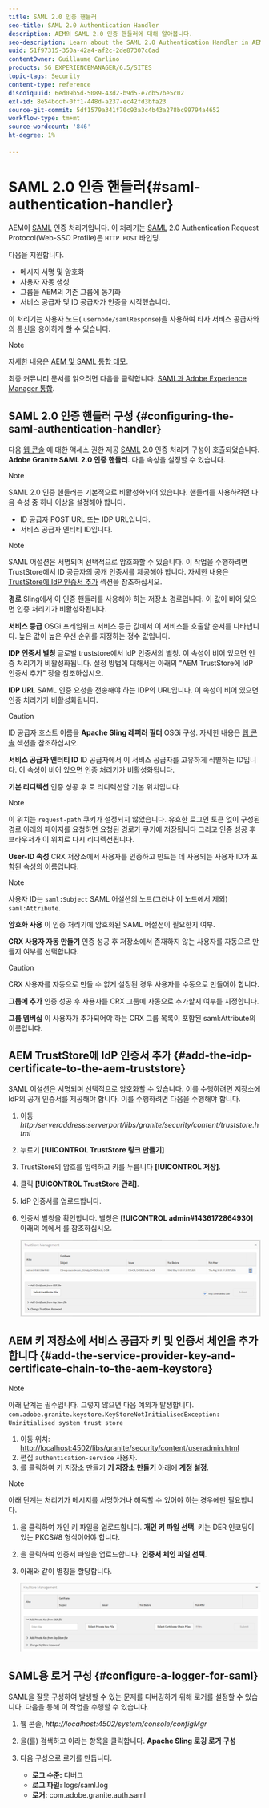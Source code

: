 ```yaml
---
title: SAML 2.0 인증 핸들러
seo-title: SAML 2.0 Authentication Handler
description: AEM의 SAML 2.0 인증 핸들러에 대해 알아봅니다.
seo-description: Learn about the SAML 2.0 Authentication Handler in AEM.
uuid: 51f97315-350a-42a4-af2c-2de87307c6ad
contentOwner: Guillaume Carlino
products: SG_EXPERIENCEMANAGER/6.5/SITES
topic-tags: Security
content-type: reference
discoiquuid: 6ed09b5d-5089-43d2-b9d5-e7db57be5c02
exl-id: 8e54bccf-0ff1-448d-a237-ec42fd3bfa23
source-git-commit: 5df1579a341f70c93a3c4b43a278bc99794a4652
workflow-type: tm+mt
source-wordcount: '846'
ht-degree: 1%

---
```


# SAML 2.0 인증 핸들러{#saml-authentication-handler}

AEM이 [SAML](https://saml.xml.org/saml-specifications) 인증 처리기입니다. 이 처리기는 [SAML](https://saml.xml.org/saml-specifications) 2.0 Authentication Request Protocol(Web-SSO Profile)은 `HTTP POST` 바인딩.

다음을 지원합니다.

* 메시지 서명 및 암호화
* 사용자 자동 생성
* 그룹을 AEM의 기존 그룹에 동기화
* 서비스 공급자 및 ID 공급자가 인증을 시작했습니다.

이 처리기는 사용자 노드( `usernode/samlResponse`)을 사용하여 타사 서비스 공급자와의 통신을 용이하게 할 수 있습니다.

>[!NOTE]
>
>자세한 내용은 [AEM 및 SAML 통합 데모](https://experienceleague.adobe.com/docs/experience-cloud-kcs/kbarticles/KA-17481.html).
>
>최종 커뮤니티 문서를 읽으려면 다음을 클릭합니다. [SAML과 Adobe Experience Manager 통합](https://helpx.adobe.com/experience-manager/using/aem63_saml.html).

## SAML 2.0 인증 핸들러 구성 {#configuring-the-saml-authentication-handler}

다음 [웹 콘솔](/help/sites-deploying/configuring-osgi.md) 에 대한 액세스 권한 제공 [SAML](https://saml.xml.org/saml-specifications) 2.0 인증 처리기 구성이 호출되었습니다. **Adobe Granite SAML 2.0 인증 핸들러**. 다음 속성을 설정할 수 있습니다.

>[!NOTE]
>
>SAML 2.0 인증 핸들러는 기본적으로 비활성화되어 있습니다. 핸들러를 사용하려면 다음 속성 중 하나 이상을 설정해야 합니다.
>
>* ID 공급자 POST URL 또는 IDP URL입니다.
>* 서비스 공급자 엔티티 ID입니다.
>


>[!NOTE]
>
>SAML 어설션은 서명되며 선택적으로 암호화할 수 있습니다. 이 작업을 수행하려면 TrustStore에서 ID 공급자의 공개 인증서를 제공해야 합니다. 자세한 내용은 [TrustStore에 IdP 인증서 추가](/help/sites-administering/saml-2-0-authenticationhandler.md#add-the-idp-certificate-to-the-aem-truststore) 섹션을 참조하십시오.

**경로** Sling에서 이 인증 핸들러를 사용해야 하는 저장소 경로입니다. 이 값이 비어 있으면 인증 처리기가 비활성화됩니다.

**서비스 등급** OSGi 프레임워크 서비스 등급 값에서 이 서비스를 호출할 순서를 나타냅니다. 높은 값이 높은 우선 순위를 지정하는 정수 값입니다.

**IDP 인증서 별칭** 글로벌 truststore에서 IdP 인증서의 별칭. 이 속성이 비어 있으면 인증 처리기가 비활성화됩니다. 설정 방법에 대해서는 아래의 &quot;AEM TrustStore에 IdP 인증서 추가&quot; 장을 참조하십시오.

**IDP URL** SAML 인증 요청을 전송해야 하는 IDP의 URL입니다. 이 속성이 비어 있으면 인증 처리기가 비활성화됩니다.

>[!CAUTION]
>
>ID 공급자 호스트 이름을 **Apache Sling 레퍼러 필터** OSGi 구성. 자세한 내용은 [웹 콘솔](/help/sites-deploying/configuring-osgi.md) 섹션을 참조하십시오.

**서비스 공급자 엔터티 ID** ID 공급자에서 이 서비스 공급자를 고유하게 식별하는 ID입니다. 이 속성이 비어 있으면 인증 처리기가 비활성화됩니다.

**기본 리디렉션** 인증 성공 후 로 리디렉션할 기본 위치입니다.

>[!NOTE]
>
>이 위치는 `request-path` 쿠키가 설정되지 않았습니다. 유효한 로그인 토큰 없이 구성된 경로 아래의 페이지를 요청하면 요청된 경로가 쿠키에 저장됩니다
>그리고 인증 성공 후 브라우저가 이 위치로 다시 리디렉션됩니다.

**User-ID 속성** CRX 저장소에서 사용자를 인증하고 만드는 데 사용되는 사용자 ID가 포함된 속성의 이름입니다.

>[!NOTE]
>
>사용자 ID는 `saml:Subject` SAML 어설션의 노드(그러나 이 노드에서 제외) `saml:Attribute`.

**암호화 사용** 이 인증 처리기에 암호화된 SAML 어설션이 필요한지 여부.

**CRX 사용자 자동 만들기** 인증 성공 후 저장소에서 존재하지 않는 사용자를 자동으로 만들지 여부를 선택합니다.

>[!CAUTION]
>
>CRX 사용자를 자동으로 만들 수 없게 설정된 경우 사용자를 수동으로 만들어야 합니다.

**그룹에 추가** 인증 성공 후 사용자를 CRX 그룹에 자동으로 추가할지 여부를 지정합니다.

**그룹 멤버십** 이 사용자가 추가되어야 하는 CRX 그룹 목록이 포함된 saml:Attribute의 이름입니다.

## AEM TrustStore에 IdP 인증서 추가 {#add-the-idp-certificate-to-the-aem-truststore}

SAML 어설션은 서명되며 선택적으로 암호화할 수 있습니다. 이를 수행하려면 저장소에 IdP의 공개 인증서를 제공해야 합니다. 이를 수행하려면 다음을 수행해야 합니다.

1. 이동 *http:/serveraddress:serverport/libs/granite/security/content/truststore.html*
1. 누르기 **[!UICONTROL TrustStore 링크 만들기]**
1. TrustStore의 암호를 입력하고 키를 누릅니다 **[!UICONTROL 저장]**.
1. 클릭 **[!UICONTROL TrustStore 관리]**.
1. IdP 인증서를 업로드합니다.
1. 인증서 별칭을 확인합니다. 별칭은 **[!UICONTROL admin#1436172864930]** 아래의 예에서 를 참조하십시오.

   ![chlimage_1-372](assets/chlimage_1-372.png)

## AEM 키 저장소에 서비스 공급자 키 및 인증서 체인을 추가합니다 {#add-the-service-provider-key-and-certificate-chain-to-the-aem-keystore}

>[!NOTE]
>
>아래 단계는 필수입니다. 그렇지 않으면 다음 예외가 발생합니다. `com.adobe.granite.keystore.KeyStoreNotInitialisedException: Uninitialised system trust store`

1. 이동 위치: [http://localhost:4502/libs/granite/security/content/useradmin.html](http://localhost:4502/libs/granite/security/content/useradmin.html)
1. 편집 `authentication-service` 사용자.
1. 를 클릭하여 키 저장소 만들기 **키 저장소 만들기** 아래에 **계정 설정**.

>[!NOTE]
>
>아래 단계는 처리기가 메시지를 서명하거나 해독할 수 있어야 하는 경우에만 필요합니다.

1. 을 클릭하여 개인 키 파일을 업로드합니다. **개인 키 파일 선택**. 키는 DER 인코딩이 있는 PKCS#8 형식이어야 합니다.
1. 을 클릭하여 인증서 파일을 업로드합니다. **인증서 체인 파일 선택**.
1. 아래와 같이 별칭을 할당합니다.

   ![chlimage_1-373](assets/chlimage_1-373.png)

## SAML용 로거 구성 {#configure-a-logger-for-saml}

SAML을 잘못 구성하여 발생할 수 있는 문제를 디버깅하기 위해 로거를 설정할 수 있습니다. 다음을 통해 이 작업을 수행할 수 있습니다.

1. 웹 콘솔, *http://localhost:4502/system/console/configMgr*
1. 을(를) 검색하고 이라는 항목을 클릭합니다. **Apache Sling 로깅 로거 구성**
1. 다음 구성으로 로거를 만듭니다.

   * **로그 수준:** 디버그
   * **로그 파일:** logs/saml.log
   * **로거:** com.adobe.granite.auth.saml

